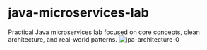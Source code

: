 # java-microservices-lab
Practical Java microservices lab focused on core concepts, clean architecture, and real-world patterns.
![jpa-architecture-0](https://github.com/user-attachments/assets/7546bb90-640e-4dc3-a1ff-3d694b5a0ed8)
